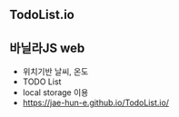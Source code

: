 ## TodoList.io


## 바닐라JS web 


- 위치기반 날씨, 온도
- TODO List
- local storage 이용
- https://jae-hun-e.github.io/TodoList.io/

